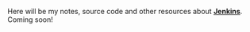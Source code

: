 Here will be my notes, source code and other resources about **[Jenkins](https://www.jenkins.io/)**. Coming soon!

